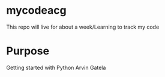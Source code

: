 # mycodeacg
This repo will live for about a week/Learning to track my code


# Purpose 
Getting started with Python
Arvin Gatela
